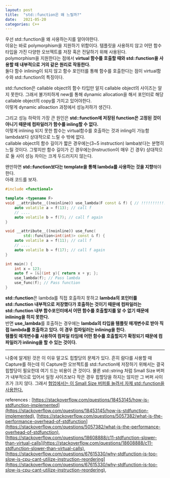```yaml
---
layout: post
title:  "std::function은 왜 느릴까?"
date:   2021-05-20
categories: C++
---
```


우선 std::function을 왜 사용하는지를 알아야한다.    
이유는 바로 polymorphism을 지원하기 위함이다. 템플릿을 사용하지 않고 어떤 함수 타입을 가진 다양한 오브젝트를 저장 혹은 전달하기 위해 사용된다.    
polymorphism을 지원한다는 점에서 **virtual 함수를 호출할 때와 std::function을 사용할 때 내부적으로 거의 같은 원리로 작동한다.**     
둘다 함수 inlining이 되지 않고 함수 포인터를 통해 함수를 호출한다는 점이 virtual함수와 std::function의 특징이다.        

std::function은 callable object의 함수 타입만 알지 callable object의 사이즈는 알지 못한다. 그래서 불가피하게 new를 통해 dynamic allocation을 해서 포인터로 해당 callable object의 copy를 가지고 있어야한다.     
이렇게 dynamic alloaction 과정에서 성능저하가 생긴다.

그리고 성능 하락의 가장 큰 원인은 **std::function에 저장된 function은 고정된 것이 아니기 때문에 컴파일러가 함수를 inling할 수 없다.**      
이렇게 inlining 되지 못한 함수는 virtual함수를 호출하는 것과 inling이 가능함 lambda보다 상대적으로 느릴 수 밖에 없다.    
callable object의 함수 길이가 짧은 경우에는(3~5 instruction) lamba보다는 분명히 느릴 것이다. 그렇지만 함수 길이가 긴 경우에는(Instruction이 매우 긴 경우) 상대적으로 둘 사이 성능 차이는 크게 두드러지지 않는다.      

왠만하면 **std::function보다는 template을 통해 lambda를 사용하는 것을 지향**해야한다.      
아래 코드를 보자.      
```cpp
#include <functional>

template <typename F>
void __attribute__((noinline)) use_lambda(F const & f) { // !!!!!!!!!!!!!!
    auto volatile a = f(13); // call f
    // ....
    auto volatile b = f(7); // call f again
}

void __attribute__((noinline)) use_func(
        std::function<int(int)> const & f) {
    auto volatile a = f(11); // call f
    // ....
    auto volatile b = f(17); // call f again
}

int main() {
    int x = 123;
    auto f = [&](int y){ return x + y; };
    use_lambda(f); // Pass lambda
    use_func(f); // Pass function
}
```
    
**std::function**은 lambda를 직접 호출하지 못하고 **lambda의 포인터를 std::function 내부적으로 저장했다가 호출하는 것이기 때문에 컴파일러는 std::function 내부 함수포인터에서 어떤 함수를 호출할지를 알 수 없기 때문에 inlining을 하지 못한다.**            
반면 **use_lambda**를 호출하는 경우에는 **lambda의 타입을 템플릿 매개변수로 받아 직접 lambda를 호출하고 있다. 이 경우 컴파일러는 inlining을 한다.**         
**템플릿 매개변수를 사용하여 컴파일 타임에 어떤 함수를 호출할지가 확정되기 때문에 컴파일러가 inlining을 할 수 있는 것이다.**          
                   
----------------------                
                       
나중에 알게된 것은 이 이유 말고도 힙할당의 문제가 있다. 흔히 람다를 사용할 때 Capture를 하는데 이 Capture한 오브젝트를 std::function에 저장하기 위해서는 결국 힙할당이 필요한데 여기 드는 비용이 큰 것이다. 물론 std::string 처럼 Small Size 버퍼가 내부적으로 있어서 일정 사이즈보다 작은 경우 힙할당을 하지는 않지만 그 버퍼 사이즈가 크지 않다. 그래서 [협업에서는 이 Small Size 버퍼를 늘려서 자제 std::function을 사용한다.](https://youtu.be/tD4xRNB0M_Q?t=1725)         

references : [https://stackoverflow.com/questions/18453145/how-is-stdfunction-implemented](https://stackoverflow.com/questions/18453145/how-is-stdfunction-implemented), [https://stackoverflow.com/questions/5057382/what-is-the-performance-overhead-of-stdfunction](https://stackoverflow.com/questions/5057382/what-is-the-performance-overhead-of-stdfunction), [https://stackoverflow.com/questions/18608888/c11-stdfunction-slower-than-virtual-calls](https://stackoverflow.com/questions/18608888/c11-stdfunction-slower-than-virtual-calls), [https://stackoverflow.com/questions/67615330/why-stdfunction-is-too-slow-is-cpu-cant-utilize-instruction-reordering](https://stackoverflow.com/questions/67615330/why-stdfunction-is-too-slow-is-cpu-cant-utilize-instruction-reordering), 
